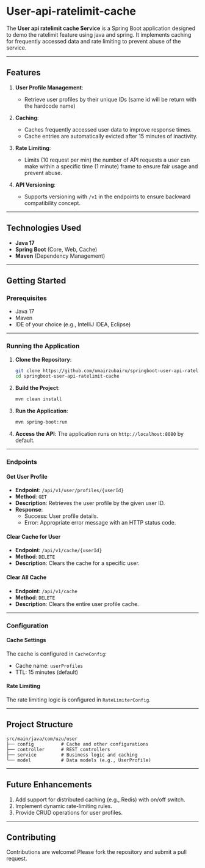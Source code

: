 # User-api-ratelimit-cache

The **User api ratelimit cache Service** is a Spring Boot application designed to demo the ratelimit feature using java and spring. It implements caching for frequently accessed data and rate limiting to prevent abuse of the service.

---

## **Features**
1. **User Profile Management**:
    - Retrieve user profiles by their unique IDs (same id will be return with the hardcode name)

2. **Caching**:
    - Caches frequently accessed user data to improve response times.
    - Cache entries are automatically evicted after 15 minutes of inactivity.

3. **Rate Limiting**:
    - Limits (10 request per min) the number of API requests a user can make within a specific time (1 minute) frame to ensure fair usage and prevent abuse.

4. **API Versioning**:
    - Supports versioning with `/v1` in the endpoints to ensure backward compatibility concept.

---

## **Technologies Used**
- **Java 17**
- **Spring Boot** (Core, Web, Cache)
- **Maven** (Dependency Management)

---

## **Getting Started**

### **Prerequisites**
- Java 17
- Maven
- IDE of your choice (e.g., IntelliJ IDEA, Eclipse)

---

### **Running the Application**

1. **Clone the Repository**:
   ```bash
   git clone https://github.com/umairzubairu/springboot-user-api-ratelimit-cache.git
   cd springboot-user-api-ratelimit-cache
   ```

2. **Build the Project**:
   ```bash
   mvn clean install
   ```

3. **Run the Application**:
   ```bash
   mvn spring-boot:run
   ```

4. **Access the API**:
   The application runs on `http://localhost:8080` by default.

---

### **Endpoints**

#### **Get User Profile**
- **Endpoint**: `/api/v1/user/profiles/{userId}`
- **Method**: `GET`
- **Description**: Retrieves the user profile by the given user ID.
- **Response**:
    - Success: User profile details.
    - Error: Appropriate error message with an HTTP status code.

#### **Clear Cache for User**
- **Endpoint**: `/api/v1/cache/{userId}`
- **Method**: `DELETE`
- **Description**: Clears the cache for a specific user.

#### **Clear All Cache**
- **Endpoint**: `/api/v1/cache`
- **Method**: `DELETE`
- **Description**: Clears the entire user profile cache.

---

### **Configuration**

#### **Cache Settings**
The cache is configured in `CacheConfig`:
- Cache name: `userProfiles`
- TTL: 15 minutes (default)

#### **Rate Limiting**
The rate limiting logic is configured in `RateLimiterConfig`.

---

## **Project Structure**
```plaintext
src/main/java/com/uzu/user
├── config          # Cache and other configurations
├── controller      # REST controllers
├── service         # Business logic and caching
└── model           # Data models (e.g., UserProfile)
```

---

## **Future Enhancements**
1. Add support for distributed caching (e.g., Redis) with on/off switch.
2. Implement dynamic rate-limiting rules.
3. Provide CRUD operations for user profiles.

---

## **Contributing**
Contributions are welcome! Please fork the repository and submit a pull request.